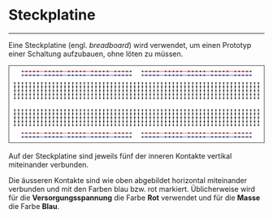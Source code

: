 # Steckplatine
---

Eine Steckplatine (engl. *breadboard*) wird verwendet, um einen Prototyp einer Schaltung aufzubauen, ohne löten zu müssen.

![](images/breadboard.svg "Schema einer Steckplatine mit Verbindungen")

Auf der Steckplatine sind jeweils fünf der inneren Kontakte vertikal miteinander verbunden.

Die äusseren Kontakte sind wie oben abgebildet horizontal miteinander verbunden und mit den Farben blau bzw. rot markiert. Üblicherweise wird für die **Versorgungsspannung** die Farbe **Rot** verwendet und für die **Masse** die Farbe **Blau**.
